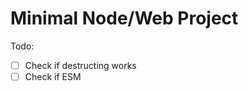 # Minimal Node/Web Project

<!--
[![npm](https://img.shields.io/npm/v/NAME_HERE)](https://www.npmjs.com/package/NAME_HERE)
![npm bundle size](https://img.shields.io/bundlephobia/minzip/NAME_HERE)
![node-current](https://img.shields.io/node/v/NAME_HERE)
[![Codecov](https://img.shields.io/codecov/c/github/BeeeQueue/NAME_HERE?token=TOKEN_HERE)](https://app.codecov.io/github/BeeeQueue/NAME_HERE)
-->

Todo:

- [ ] Check if destructing works
- [ ] Check if ESM
